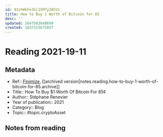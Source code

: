 ```yaml
---
id: 93zhWkFe3Gi15M7y3AhVi
title: How to Buy 1 Worth of Bitcoin for 85
desc: ''
updated: 1647563848699
created: 1637315675857
---
```

# Reading 2021-19-11

## Metadata

- Ref:: [Finimize](https://subscriptions.finimize.com/content/Q29udGVudFBpZWNlOjM3NjU=/how-to-buy-1-worth-of-bitcoin-for-85), [[archived version|notes.reading.how-to-buy-1-worth-of-bitcoin-for-85.archive]]
- Title:: How To Buy $1 Worth Of Bitcoin For 85¢
- Author:: Stéphane Renevier
- Year of publication:: 2021
- Category:: Blog
- Topic:: #topic.cryptoAsset

## Notes from reading
